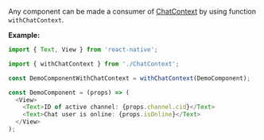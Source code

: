 Any component can be made a consumer of [ChatContext](#chatcontext) by using function `withChatContext`.

**Example:**

```js static
import { Text, View } from 'react-native';

import { withChatContext } from './ChatContext';

const DemoComponentWithChatContext = withChatContext(DemoComponent);

const DemoComponent = (props) => (
  <View>
    <Text>ID of active channel: {props.channel.cid}</Text>
    <Text>Chat user is online: {props.isOnline}</Text>
  </View>
);
```
